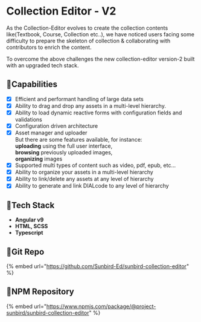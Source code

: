 # Collection Editor - V2

As the Collection-Editor evolves to create the collection contents like(Textbook, Course, Collection etc..), we have noticed users facing some difficulty to prepare the skeleton of collection & collaborating with contributors to enrich the content.

To overcome the above challenges the new collection-editor version-2 built with an upgraded tech stack.

## :stars:Capabilities

* [x] Efficient and performant handling of large data sets
* [x] Ability to drag and drop any assets in a multi-level hierarchy.
* [x] Ability to load dynamic reactive forms with configuration fields and validations
* [x] Configuration driven architecture
* [x] Asset manager and uploader\
  But there are some features available, for instance:\
  **uploading** using the full user interface,\
  **browsing** previously uploaded images,\
  **organizing** images
* [x] Supported multi types of content such as video, pdf, epub, etc…
* [x] Ability to organize your assets in a multi-level hierarchy
* [x] Ability to link/delete any assets at any level of hierarchy
* [x] Ability to generate and link DIALcode to any level of hierarchy

## :stars:Tech Stack

* **Angular v9**
* **HTML, SCSS**
* **Typescript**

## :stars:Git Repo

{% embed url="https://github.com/Sunbird-Ed/sunbird-collection-editor" %}

## :stars:NPM Repository

{% embed url="https://www.npmjs.com/package/@project-sunbird/sunbird-collection-editor" %}
